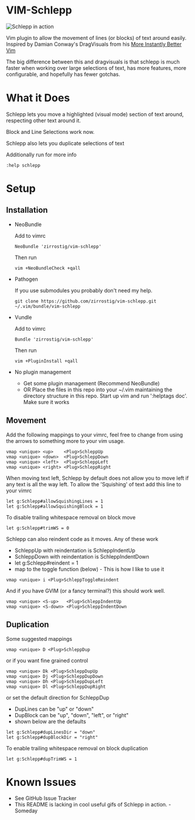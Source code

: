 VIM-Schlepp
===========
![Schlepp in action](./schlepp-in-action.gif)

Vim plugin to allow the movement of lines (or blocks) of text around easily.
Inspired by Damian Conway's DragVisuals from his
[More Instantly Better Vim](http://programming.oreilly.com/2013/10/more-instantly-better-vim.html)

The big difference between this and dragvisuals is that schlepp is much faster
when working over large selections of text, has more features, more
configurable, and hopefully has fewer gotchas.

What it Does
============
Schlepp lets you move a highlighted (visual mode) section of text around,
respecting other text around it.

Block and Line Selections work now.

Schlepp also lets you duplicate selections of text

Additionally run for more info
```
:help schlepp
```

Setup
=====

Installation
------------

* NeoBundle

    Add to vimrc
    ```viml
    NeoBundle 'zirrostig/vim-schlepp'
    ```
    Then run
    ```
    vim +NeoBundleCheck +qall
    ```

* Pathogen

    If you use submodules you probably don't need my help.
    ```
    git clone https://github.com/zirrostig/vim-schlepp.git ~/.vim/bundle/vim-schlepp
    ```

* Vundle

    Add to vimrc
    ```viml
    Bundle 'zirrostig/vim-schlepp'
    ```
    Then run
    ```
    vim +PluginInstall +qall
    ```

* No plugin management
    * Get some plugin management (Recommend NeoBundle)
    * OR
    Place the files in this repo into your ~/.vim maintaining the directory
    structure in this repo. Start up vim and run ':helptags doc'. Make sure it
    works


Movement
--------
Add the following mappings to your vimrc, feel free to change from using the
arrows to something more to your vim usage.

```viml
vmap <unique> <up>    <Plug>SchleppUp
vmap <unique> <down>  <Plug>SchleppDown
vmap <unique> <left>  <Plug>SchleppLeft
vmap <unique> <right> <Plug>SchleppRight
```

When moving text left, Schlepp by default does not allow you to move left if any
text is all the way left.
To allow the 'Squishing' of text add this line to your vimrc
```viml
let g:Schlepp#allowSquishingLines = 1
let g:Schlepp#allowSquishingBlock = 1
```

To disable trailing whitespace removal on block move
```viml
let g:Schlepp#trimWS = 0
```

Schlepp can also reindent code as it moves. Any of these work
* SchleppUp with reindentation is SchleppIndentUp
* SchleppDown with reindentation is SchleppIndentDown
* let g:Schlepp#reindent = 1
* map to the toggle function (below) - This is how I like to use it
```viml
vmap <unique> i <Plug>SchleppToggleReindent
```

And if you have GVIM (or a fancy terminal?) this should work well.
```viml
vmap <unique> <S-up>   <Plug>SchleppIndentUp
vmap <unique> <S-down> <Plug>SchleppIndentDown
```

Duplication
-----------
Some suggested mappings
```viml
vmap <unique> D <Plug>SchleppDup
```
or if you want fine grained control
```viml
vmap <unique> Dk <Plug>SchleppDupUp
vmap <unique> Dj <Plug>SchleppDupDown
vmap <unique> Dh <Plug>SchleppDupLeft
vmap <unique> Dl <Plug>SchleppDupRight
```
or set the default direction for SchleppDup
* DupLines can be "up" or "down"
* DupBlock can be "up", "down", "left", or "right"
* shown below are the defaults
```viml
let g:Schlepp#dupLinesDir = "down"
let g:Schlepp#dupBlockDir = "right"
```

To enable trailing whitespace removal on block duplication
```viml
let g:Schlepp#dupTrimWS = 1
```

Known Issues
============
* See GitHub Issue Tracker
* This README is lacking in cool useful gifs of Schlepp in action. - Someday
